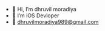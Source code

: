 - 👋 Hi, I’m dhruvil moradiya
- 🚀 I’m iOS Devloper
- 📧 dhruvilmoradiya989@gmail.com


<!---
dhruvil989/dhruvil989 is a ✨ special ✨ repository because its `README.md` (this file) appears on your GitHub profile.
You can click the Preview link to take a look at your changes.
--->
